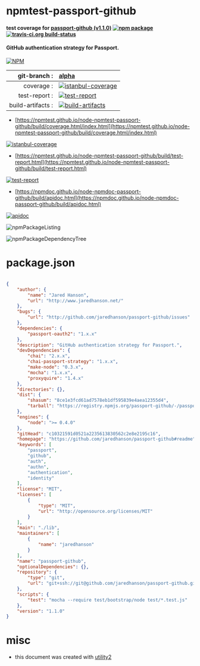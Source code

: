 # npmtest-passport-github

#### test coverage for  [passport-github (v1.1.0)](https://github.com/jaredhanson/passport-github#readme)  [![npm package](https://img.shields.io/npm/v/npmtest-passport-github.svg?style=flat-square)](https://www.npmjs.org/package/npmtest-passport-github) [![travis-ci.org build-status](https://api.travis-ci.org/npmtest/node-npmtest-passport-github.svg)](https://travis-ci.org/npmtest/node-npmtest-passport-github)

#### GitHub authentication strategy for Passport.

[![NPM](https://nodei.co/npm/passport-github.png?downloads=true&downloadRank=true&stars=true)](https://www.npmjs.com/package/passport-github)

| git-branch : | [alpha](https://github.com/npmtest/node-npmtest-passport-github/tree/alpha)|
|--:|:--|
| coverage : | [![istanbul-coverage](https://npmtest.github.io/node-npmtest-passport-github/build/coverage.badge.svg)](https://npmtest.github.io/node-npmtest-passport-github/build/coverage.html/index.html)|
| test-report : | [![test-report](https://npmtest.github.io/node-npmtest-passport-github/build/test-report.badge.svg)](https://npmtest.github.io/node-npmtest-passport-github/build/test-report.html)|
| build-artifacts : | [![build-artifacts](https://npmtest.github.io/node-npmtest-passport-github/glyphicons_144_folder_open.png)](https://github.com/npmtest/node-npmtest-passport-github/tree/gh-pages/build)|

- [https://npmtest.github.io/node-npmtest-passport-github/build/coverage.html/index.html](https://npmtest.github.io/node-npmtest-passport-github/build/coverage.html/index.html)

[![istanbul-coverage](https://npmtest.github.io/node-npmtest-passport-github/build/screenCapture.buildCi.browser.%252Ftmp%252Fbuild%252Fcoverage.lib.html.png)](https://npmtest.github.io/node-npmtest-passport-github/build/coverage.html/index.html)

- [https://npmtest.github.io/node-npmtest-passport-github/build/test-report.html](https://npmtest.github.io/node-npmtest-passport-github/build/test-report.html)

[![test-report](https://npmtest.github.io/node-npmtest-passport-github/build/screenCapture.buildCi.browser.%252Ftmp%252Fbuild%252Ftest-report.html.png)](https://npmtest.github.io/node-npmtest-passport-github/build/test-report.html)

- [https://npmdoc.github.io/node-npmdoc-passport-github/build/apidoc.html](https://npmdoc.github.io/node-npmdoc-passport-github/build/apidoc.html)

[![apidoc](https://npmdoc.github.io/node-npmdoc-passport-github/build/screenCapture.buildCi.browser.%252Ftmp%252Fbuild%252Fapidoc.html.png)](https://npmdoc.github.io/node-npmdoc-passport-github/build/apidoc.html)

![npmPackageListing](https://npmtest.github.io/node-npmtest-passport-github/build/screenCapture.npmPackageListing.svg)

![npmPackageDependencyTree](https://npmtest.github.io/node-npmtest-passport-github/build/screenCapture.npmPackageDependencyTree.svg)



# package.json

```json

{
    "author": {
        "name": "Jared Hanson",
        "url": "http://www.jaredhanson.net/"
    },
    "bugs": {
        "url": "http://github.com/jaredhanson/passport-github/issues"
    },
    "dependencies": {
        "passport-oauth2": "1.x.x"
    },
    "description": "GitHub authentication strategy for Passport.",
    "devDependencies": {
        "chai": "2.x.x",
        "chai-passport-strategy": "1.x.x",
        "make-node": "0.3.x",
        "mocha": "1.x.x",
        "proxyquire": "1.4.x"
    },
    "directories": {},
    "dist": {
        "shasum": "8ce1e3fcd61ad7578eb1df595839e4aea12355d4",
        "tarball": "https://registry.npmjs.org/passport-github/-/passport-github-1.1.0.tgz"
    },
    "engines": {
        "node": ">= 0.4.0"
    },
    "gitHead": "c10321591d0521a2235613830562c2e8e2195c16",
    "homepage": "https://github.com/jaredhanson/passport-github#readme",
    "keywords": [
        "passport",
        "github",
        "auth",
        "authn",
        "authentication",
        "identity"
    ],
    "license": "MIT",
    "licenses": [
        {
            "type": "MIT",
            "url": "http://opensource.org/licenses/MIT"
        }
    ],
    "main": "./lib",
    "maintainers": [
        {
            "name": "jaredhanson"
        }
    ],
    "name": "passport-github",
    "optionalDependencies": {},
    "repository": {
        "type": "git",
        "url": "git+ssh://git@github.com/jaredhanson/passport-github.git"
    },
    "scripts": {
        "test": "mocha --require test/bootstrap/node test/*.test.js"
    },
    "version": "1.1.0"
}
```



# misc
- this document was created with [utility2](https://github.com/kaizhu256/node-utility2)
